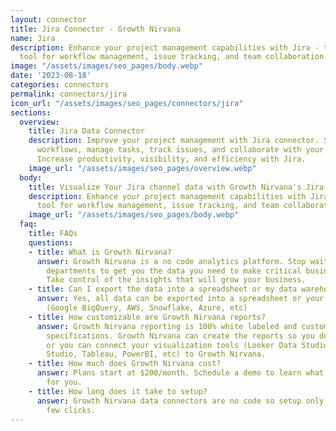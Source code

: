 ```yaml
---
layout: connector
title: Jira Connector - Growth Nirvana
name: Jira
description: Enhance your project management capabilities with Jira - the ultimate
  tool for workflow management, issue tracking, and team collaboration.
image: "/assets/images/seo_pages/body.webp"
date: '2023-08-18'
categories: connectors
permalink: connectors/jira
icon_url: "/assets/images/seo_pages/connectors/jira"
sections:
  overview:
    title: Jira Data Connector
    description: Improve your project management with Jira connector. Streamline your
      workflows, manage tasks, track issues, and collaborate with your team effortlessly.
      Increase productivity, visibility, and efficiency with Jira.
    image_url: "/assets/images/seo_pages/overview.webp"
  body:
    title: Visualize Your Jira channel data with Growth Nirvana's Jira Connector
    description: Enhance your project management capabilities with Jira - the ultimate
      tool for workflow management, issue tracking, and team collaboration.
    image_url: "/assets/images/seo_pages/body.webp"
  faq:
    title: FAQs
    questions:
    - title: What is Growth Nirvana?
      answer: Growth Nirvana is a no code analytics platform. Stop waiting for other
        departments to get you the data you need to make critical business decisions.
        Take control of the insights that will grow your business.
    - title: Can I export the data into a spreadsheet or my data warehouse?
      answer: Yes, all data can be exported into a spreadsheet or your data warehouse
        (Google BigQuery, AWS, Snowflake, Azure, etc)
    - title: How customizable are Growth Nirvana reports?
      answer: Growth Nirvana reporting is 100% white labeled and customized to your
        specifications. Growth Nirvana can create the reports so you don’t have to
        or you can connect your visualization tools (Looker Data Studio/Google Data
        Studio, Tableau, PowerBI, etc) to Growth Nirvana.
    - title: How much does Growth Nirvana cost?
      answer: Plans start at $200/month. Schedule a demo to learn what plan is best
        for you.
    - title: How long does it take to setup?
      answer: Growth Nirvana data connectors are no code so setup only requires a
        few clicks.
---
```


